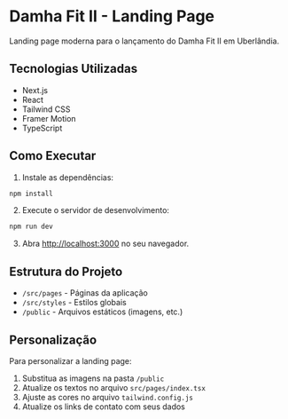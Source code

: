 # Damha Fit II - Landing Page

Landing page moderna para o lançamento do Damha Fit II em Uberlândia.

## Tecnologias Utilizadas

- Next.js
- React
- Tailwind CSS
- Framer Motion
- TypeScript

## Como Executar

1. Instale as dependências:
```bash
npm install
```

2. Execute o servidor de desenvolvimento:
```bash
npm run dev
```

3. Abra [http://localhost:3000](http://localhost:3000) no seu navegador.

## Estrutura do Projeto

- `/src/pages` - Páginas da aplicação
- `/src/styles` - Estilos globais
- `/public` - Arquivos estáticos (imagens, etc.)

## Personalização

Para personalizar a landing page:

1. Substitua as imagens na pasta `/public`
2. Atualize os textos no arquivo `src/pages/index.tsx`
3. Ajuste as cores no arquivo `tailwind.config.js`
4. Atualize os links de contato com seus dados 
